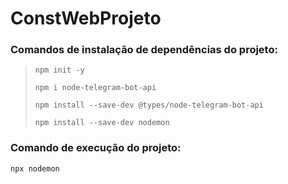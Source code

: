 # ConstWebProjeto

### Comandos de instalação de dependências do projeto:

>```npm init -y```
>
>```npm i node-telegram-bot-api```
>
>```npm install --save-dev @types/node-telegram-bot-api```
>
>```npm install --save-dev nodemon```

### Comando de execução do projeto:

```npx nodemon```
